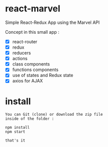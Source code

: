 # react-marvel

Simple React-Redux App using the Marvel API

Concept in this small app :

- [x] react-router
- [x] redux
- [x] reducers
- [x] actions
- [x] class components
- [x] functions components
- [x] use of states and Redux state
- [x] axios for AJAX

# install

```
You can Git (clone) or download the zip file
inside of the folder :

npm install
npm start

that's it
```
